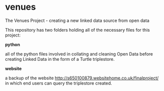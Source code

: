 # venues
The Venues Project - creating a new linked data source from open data

This repository has two folders holding all of the necessary files for this project:

**python**

all of the python files involved in collating and cleaning Open Data before creating Linked Data in the form of a Turtle triplestore.

**website**

a backup of the website http://s650100879.websitehome.co.uk/finalproject/ in which end users can query the triplestore created.
